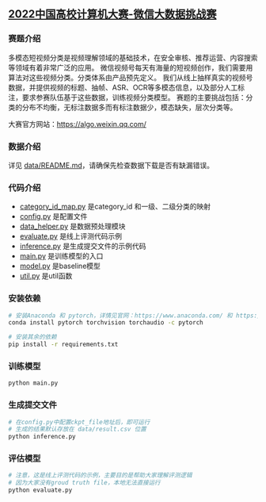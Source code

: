## [2022中国高校计算机大赛-微信大数据挑战赛](https://algo.weixin.qq.com/)

### 赛题介绍
多模态短视频分类是视频理解领域的基础技术，在安全审核、推荐运营、内容搜索等领域有着非常广泛的应用。
微信视频号每天有海量的短视频创作，我们需要用算法对这些视频分类。分类体系由产品预先定义。
我们从线上抽样真实的视频号数据，并提供视频的标题、抽帧、ASR、OCR等多模态信息，以及部分人工标注，要求参赛队伍基于这些数据，训练视频分类模型。
赛题的主要挑战包括：分类的分布不均衡，无标注数据多而有标注数据少，模态缺失，层次分类等。

大赛官方网站：https://algo.weixin.qq.com/

### 数据介绍
详见 [data/README.md](data/README.md)，请确保先检查数据下载是否有缺漏错误。

### 代码介绍
- [category_id_map.py](category_id_map.py) 是category_id 和一级、二级分类的映射
- [config.py](config.py) 是配置文件
- [data_helper.py](data_helper.py) 是数据预处理模块
- [evaluate.py](evaluate.py) 是线上评测代码示例
- [inference.py](inference.py) 是生成提交文件的示例代码
- [main.py](main.py) 是训练模型的入口
- [model.py](model.py) 是baseline模型
- [util.py](util.py) 是util函数


### 安装依赖
```bash
# 安装Anaconda 和 pytorch，详情见官网：https://www.anaconda.com/ 和 https://pytorch.org/
conda install pytorch torchvision torchaudio -c pytorch

# 安装其余的依赖
pip install -r requirements.txt
```

### 训练模型
```python
python main.py
```

### 生成提交文件
```python
# 在config.py中配置ckpt_file地址后，即可运行
# 生成的结果默认存放在 data/result.csv 位置
python inference.py
```

### 评估模型
```python
# 注意，这是线上评测代码的示例，主要目的是帮助大家理解评测逻辑
# 因为大家没有groud truth file，本地无法直接运行
python evaluate.py
```
